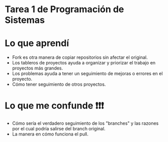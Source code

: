 # Tarea 1 de Programación de Sistemas


# Lo que aprendí 

* Fork es otra manera de copiar repositorios sin afectar el original.
* Los tableros de proyectos ayuda a organizar y priorizar el trabajo en proyectos más grandes. 
* Los problemas ayuda a tener un seguimiento de mejoras o errores en el proyecto. 
* Cómo tener seguimiento de otros proyectos. 

# Lo que me confunde ❗❗❗

* Cómo sería el verdadero seguimiento de los "branches" y las razones por el cual podría salirse del branch original.
* La manera en cómo funciona el pull. 

